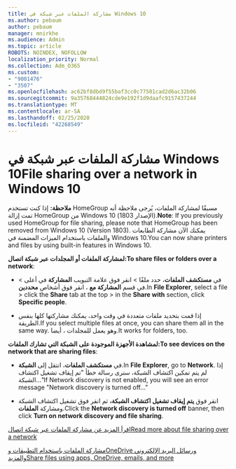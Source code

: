 ```yaml
---
title: مشاركة الملفات عبر شبكة في Windows 10
ms.author: pebaum
author: pebaum
manager: mnirkhe
ms.audience: Admin
ms.topic: article
ROBOTS: NOINDEX, NOFOLLOW
localization_priority: Normal
ms.collection: Adm_O365
ms.custom:
- "9001476"
- "3507"
ms.openlocfilehash: ac62bf8dbd9f55baf3cc0c77501cad2d6ac32b06
ms.sourcegitcommit: 9a35768444824cde9e192f1d9daafc9157437244
ms.translationtype: MT
ms.contentlocale: ar-SA
ms.lasthandoff: 02/25/2020
ms.locfileid: "42268549"
---
```

# <a name="file-sharing-over-a-network-in-windows-10"></a><span data-ttu-id="60019-102">مشاركة الملفات عبر شبكة في Windows 10</span><span class="sxs-lookup"><span data-stu-id="60019-102">File sharing over a network in Windows 10</span></span>

<span data-ttu-id="60019-103">**ملاحظة:** إذا كنت تستخدم HomeGroup مسبقًا لمشاركة الملفات، يُرجى ملاحظة أنه تمت إزالة HomeGroup من Windows 10 (الإصدار 1803).</span><span class="sxs-lookup"><span data-stu-id="60019-103">**Note**: If you previously used HomeGroup for file sharing, please note that HomeGroup has been removed from Windows 10 (Version 1803).</span></span> <span data-ttu-id="60019-104">يمكنك الآن مشاركة الطابعات والملفات باستخدام الميزات المضمنة في Windows 10.</span><span class="sxs-lookup"><span data-stu-id="60019-104">You can now share printers and files by using built-in features in Windows 10.</span></span>

<span data-ttu-id="60019-105">**لمشاركة الملفات أو المجلدات عبر شبكة اتصال:**</span><span class="sxs-lookup"><span data-stu-id="60019-105">**To share files or folders over a network**:</span></span>

- <span data-ttu-id="60019-106">في **مستكشف الملفات**، حدد ملفًا > انقر فوق علامة التبويب **المشاركة** في أعلى > في قسم **المشاركة مع** ، انقر فوق أشخاص **محددين**.</span><span class="sxs-lookup"><span data-stu-id="60019-106">In **File Explorer**, select a file > click the **Share** tab at the top > in the **Share with** section, click **Specific people**.</span></span>
          
- <span data-ttu-id="60019-107">إذا قمت بتحديد ملفات متعددة في وقت واحد، يمكنك مشاركتها كلها بنفس الطريقة.</span><span class="sxs-lookup"><span data-stu-id="60019-107">If you select multiple files at once, you can share them all in the same way.</span></span> <span data-ttu-id="60019-108">وهو يعمل للمجلدات ، أيضا.</span><span class="sxs-lookup"><span data-stu-id="60019-108">It works for folders, too.</span></span>

<span data-ttu-id="60019-109">**لمشاهدة الأجهزة الموجودة على الشبكة التي تشارك الملفات:**</span><span class="sxs-lookup"><span data-stu-id="60019-109">**To see devices on the network that are sharing files**:</span></span>

- <span data-ttu-id="60019-110">في **مستكشف الملفات**، انتقل إلى **الشبكة**.</span><span class="sxs-lookup"><span data-stu-id="60019-110">In **File Explorer**, go to **Network**.</span></span> <span data-ttu-id="60019-111">إذا لم يتم تمكين اكتشاف الشبكة، سترى رسالة خطأ "تم إيقاف تشغيل اكتشاف الشبكة..."</span><span class="sxs-lookup"><span data-stu-id="60019-111">If Network discovery is not enabled, you will see an error message "Network discovery is turned off..."</span></span>

- <span data-ttu-id="60019-112">انقر فوق **يتم إيقاف تشغيل اكتشاف الشبكة،** ثم انقر فوق تشغيل اكتشاف الشبكة ومشاركة **الملفات**.</span><span class="sxs-lookup"><span data-stu-id="60019-112">Click the **Network discovery is turned off** banner, then click **Turn on network discovery and file sharing**.</span></span> 
          

[<span data-ttu-id="60019-113">اقرأ المزيد عن مشاركة الملفات عبر شبكة اتصال</span><span class="sxs-lookup"><span data-stu-id="60019-113">Read more about file sharing over a network</span></span>](https://support.microsoft.com/help/4092694/windows-10-file-sharing-over-a-network)

[<span data-ttu-id="60019-114">مشاركة الملفات باستخدام التطبيقات وOneDrive ورسائل البريد الإلكتروني والمزيد</span><span class="sxs-lookup"><span data-stu-id="60019-114">Share files using apps, OneDrive, emails, and more</span></span>](https://support.microsoft.com/help/4027674/windows-10-share-files-in-file-explorer)
